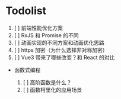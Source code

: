 # Todolist

1. [ ] 前端性能优化方案
2. [ ] RxJS 和 Promise 的不同
3. [ ] 动画实现的不同方案和动画优化思路
4. [ ] https 加密（为什么选择非对称加密）
5. [ ] Vue3 带来了哪些改变？和 React 的对比

- 函数式编程

  1. [ ] 高阶函数是什么？
  2. [ ] 函数柯里化的应用场景
